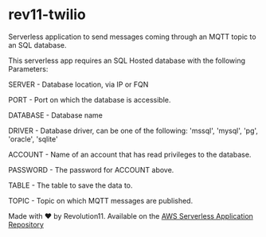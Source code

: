 # rev11-twilio

Serverless application to send messages coming through an MQTT topic to an SQL database.

This serverless app requires an SQL Hosted database with the following Parameters:

SERVER - Database location, via IP or FQN

PORT - Port on which the database is accessible.

DATABASE - Database name

DRIVER - Database driver, can be one of the following: 'mssql', 'mysql', 'pg', 'oracle', 'sqlite'

ACCOUNT - Name of an account that has read privileges to the database.

PASSWORD - The password for ACCOUNT above.

TABLE - The table to save the data to.

TOPIC - Topic on which MQTT messages are published.

Made with ❤️ by Revolution11. Available on the [AWS Serverless Application Repository](https://aws.amazon.com/serverless)